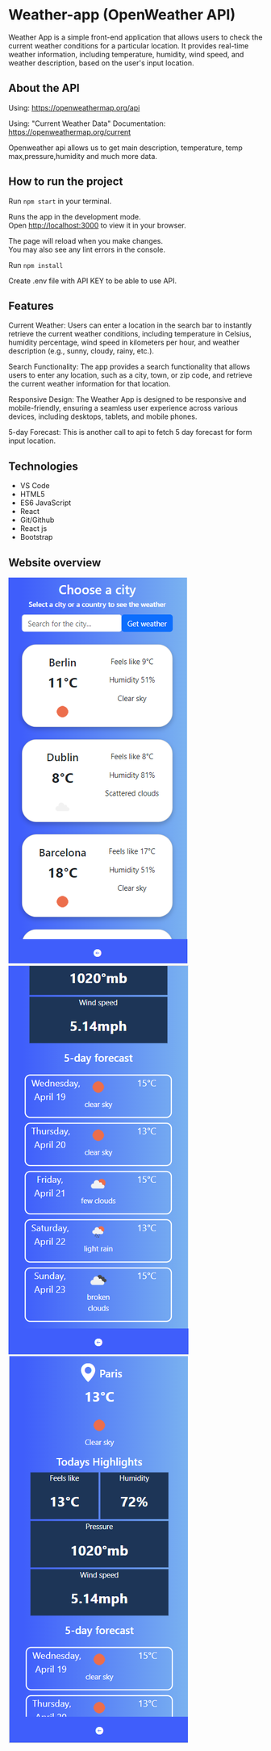 # Weather-app (OpenWeather API)

Weather App is a simple front-end application that allows users to check the current weather conditions for a particular location. It provides real-time weather information, including temperature, humidity, wind speed, and weather description, based on the user's input location.

## About the API

Using: https://openweathermap.org/api

Using: "Current Weather Data"
Documentation: https://openweathermap.org/current

Openweather api allows us to get main description, temperature, temp max,pressure,humidity and much more data.

## How to run the project

Run `npm start` in your terminal.

Runs the app in the development mode.\
Open [http://localhost:3000](http://localhost:3000) to view it in your browser.

The page will reload when you make changes.\
You may also see any lint errors in the console.

Run `npm install`

Create .env file with API KEY to be able to use API.

## Features

Current Weather: Users can enter a location in the search bar to instantly retrieve the current weather conditions, including temperature in Celsius, humidity percentage, wind speed in kilometers per hour, and weather description (e.g., sunny, cloudy, rainy, etc.).

Search Functionality: The app provides a search functionality that allows users to enter any location, such as a city, town, or zip code, and retrieve the current weather information for that location.

Responsive Design: The Weather App is designed to be responsive and mobile-friendly, ensuring a seamless user experience across various devices, including desktops, tablets, and mobile phones.

5-day Forecast: This is another call to api to fetch 5 day forecast for form input location.

## Technologies

- VS Code </br>
- HTML5
- ES6 JavaScript </br>
- React </br>
- Git/Github
- React js
- Bootstrap

## Website overview

![homepage.weatherapp](./public/app1.png)
![homepage.weatherapp](./public/app2.png)
![homepage.weatherapp](./public/app3.png)
